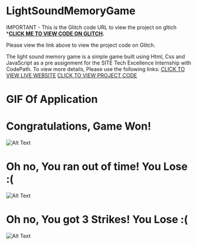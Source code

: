 # LightSoundMemoryGame
IMPORTANT - This is the Glitch code URL to view the project on gltich *****[CLICK ME TO VIEW CODE ON GLITCH](https://glitch.com/edit/#!/actually-candle-aerosteon).****

Please view the link above to view the project code on Glitch. 


The light sound memory game is a simple game built using Html, Css and JavaScript as a pre assignment for the SITE Tech Excellence Internship with CodePath. 
To view more details, Please use the following links: 
[CLICK TO VIEW LIVE WEBSITE](https://actually-candle-aerosteon.glitch.me)
[CLICK TO VIEW PROJECT CODE](https://glitch.com/edit/#!/actually-candle-aerosteon)


# GIF Of Application
# Congratulations, Game Won!
![Alt Text](https://media.giphy.com/media/FsErjcUL7Ps286wEXR/giphy.gif)

# Oh no, You ran out of time! You Lose :(    
![Alt Text](https://media.giphy.com/media/3dLCTEWmLRnPY2OojN/giphy.gif)

# Oh no, You got 3 Strikes! You Lose :( 
![Alt Text](https://media.giphy.com/media/7RLFTqVnJwY9Eo1CCA/giphy.gif)
